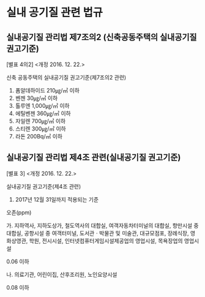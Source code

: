 # 실내 공기질 관련 법규

## 실내공기질 관리법 제7조의2 (신축공동주택의 실내공기질 권고기준)

[별표 4의2] <개정 2016. 12. 22.>

신축 공동주택의 실내공기질 권고기준(제7조의2 관련)

  1. 폼알데하이드 210㎍/㎥ 이하
  2. 벤젠 30㎍/㎥ 이하
  3. 톨루엔 1,000㎍/㎥ 이하
  4. 에틸벤젠 360㎍/㎥ 이하
  5. 자일렌 700㎍/㎥ 이하
  6. 스티렌 300㎍/㎥ 이하
  7. 라돈 200Bq/㎥ 이하


## 실내공기질 관리법 제4조 관련(실내공기질 권고기준)

[별표 3] <개정 2016. 12. 22.>

실내공기질 권고기준(제4조 관련)

1. 2017년 12월 31일까지 적용되는 기준

오존(ppm)

가. 지하역사, 지하도상가, 철도역사의 대합실, 여객자동차터미널의 대합실, 항만시설 중 대합실, 공항시설 중 여객터미널, 도서관ㆍ박물관 및 미술관, 대규모점포, 장례식장, 영화상영관, 학원, 전시시설, 인터넷컴퓨터게임시설제공업의 영업시설, 목욕장업의 영업시설

  0.06 이하

나. 의료기관, 어린이집, 산후조리원, 노인요양시설

  0.08 이하
